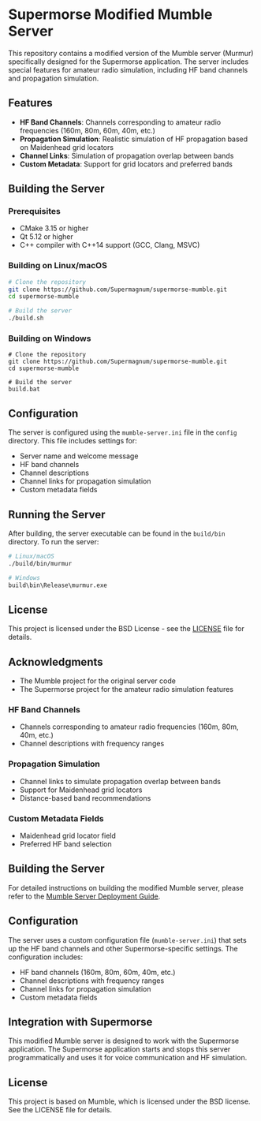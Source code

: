 # Supermorse Modified Mumble Server

This repository contains a modified version of the Mumble server (Murmur) specifically designed for the Supermorse application. The server includes special features for amateur radio simulation, including HF band channels and propagation simulation.

## Features

- **HF Band Channels**: Channels corresponding to amateur radio frequencies (160m, 80m, 60m, 40m, etc.)
- **Propagation Simulation**: Realistic simulation of HF propagation based on Maidenhead grid locators
- **Channel Links**: Simulation of propagation overlap between bands
- **Custom Metadata**: Support for grid locators and preferred bands

## Building the Server

### Prerequisites

- CMake 3.15 or higher
- Qt 5.12 or higher
- C++ compiler with C++14 support (GCC, Clang, MSVC)

### Building on Linux/macOS

```bash
# Clone the repository
git clone https://github.com/Supermagnum/supermorse-mumble.git
cd supermorse-mumble

# Build the server
./build.sh
```

### Building on Windows

```batch
# Clone the repository
git clone https://github.com/Supermagnum/supermorse-mumble.git
cd supermorse-mumble

# Build the server
build.bat
```

## Configuration

The server is configured using the `mumble-server.ini` file in the `config` directory. This file includes settings for:

- Server name and welcome message
- HF band channels
- Channel descriptions
- Channel links for propagation simulation
- Custom metadata fields

## Running the Server

After building, the server executable can be found in the `build/bin` directory. To run the server:

```bash
# Linux/macOS
./build/bin/murmur

# Windows
build\bin\Release\murmur.exe
```

## License

This project is licensed under the BSD License - see the [LICENSE](LICENSE) file for details.

## Acknowledgments

- The Mumble project for the original server code
- The Supermorse project for the amateur radio simulation features

### HF Band Channels
- Channels corresponding to amateur radio frequencies (160m, 80m, 40m, etc.)
- Channel descriptions with frequency ranges

### Propagation Simulation
- Channel links to simulate propagation overlap between bands
- Support for Maidenhead grid locators
- Distance-based band recommendations

### Custom Metadata Fields
- Maidenhead grid locator field
- Preferred HF band selection

## Building the Server

For detailed instructions on building the modified Mumble server, please refer to the [Mumble Server Deployment Guide](../supermorse-app/docs/mumble-server-setup.md).

## Configuration

The server uses a custom configuration file (`mumble-server.ini`) that sets up the HF band channels and other Supermorse-specific settings. The configuration includes:

- HF band channels (160m, 80m, 60m, 40m, etc.)
- Channel descriptions with frequency ranges
- Channel links for propagation simulation
- Custom metadata fields

## Integration with Supermorse

This modified Mumble server is designed to work with the Supermorse application. The Supermorse application starts and stops this server programmatically and uses it for voice communication and HF simulation.

## License

This project is based on Mumble, which is licensed under the BSD license. See the LICENSE file for details.